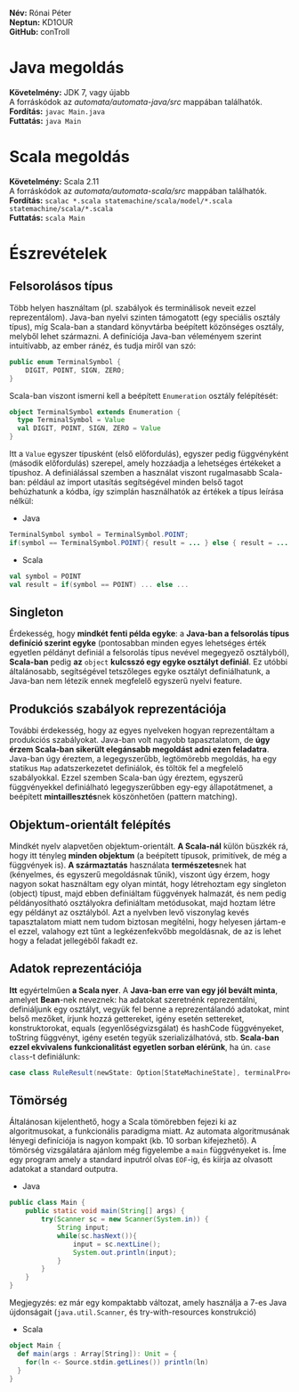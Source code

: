 __Név:__ Rónai Péter  
__Neptun:__ KD1OUR  
__GitHub:__ conTroll

Java megoldás
=============
__Követelmény:__ JDK 7, vagy újabb  
A forráskódok az _automata/automata-java/src_ mappában találhatók.  
__Fordítás:__ <code>javac Main.java</code>  
__Futtatás:__ <code>java Main</code>  

Scala megoldás
==============
__Követelmény:__ Scala 2.11  
A forráskódok az _automata/automata-scala/src_ mappában találhatók.  
__Fordítás:__ `scalac *.scala statemachine/scala/model/*.scala statemachine/scala/*.scala`  
__Futtatás:__ <code>scala Main</code>  

Észrevételek
============

Felsorolásos típus
------------------

Több helyen használtam (pl. szabályok és terminálisok neveit ezzel reprezentálom). Java-ban nyelvi szinten támogatott (egy speciális osztály típus), míg Scala-ban a standard könyvtárba beépített közönséges osztály, melyből lehet származni. A definíciója Java-ban véleményem szerint intuitívabb, az ember ránéz, és tudja miről van szó:

```java
public enum TerminalSymbol {
    DIGIT, POINT, SIGN, ZERO;
}
```
Scala-ban viszont ismerni kell a beépített <code>Enumeration</code> osztály felépítését:

```scala
object TerminalSymbol extends Enumeration {
  type TerminalSymbol = Value
  val DIGIT, POINT, SIGN, ZERO = Value
}
```
Itt a <code>Value</code> egyszer típusként (első előfordulás), egyszer pedig függvényként (második előfordulás) szerepel, amely hozzáadja a lehetséges értékeket a típushoz. A definiálással szemben a használat viszont rugalmasabb Scala-ban: például az import utasítás segítségével minden belső tagot behúzhatunk a kódba, így szimplán használhatók az értékek a típus leírása nélkül:

- Java

```java
TerminalSymbol symbol = TerminalSymbol.POINT;
if(symbol == TerminalSymbol.POINT){ result = ... } else { result = ... } // utasítások
```

- Scala

```scala
val symbol = POINT
val result = if(symbol == POINT) ... else ... 
```

Singleton
---------
Érdekesség, hogy __mindkét fenti példa egyke__: a __Java-ban a felsorolás típus definíció szerint egyke__ (pontosabban minden egyes lehetséges érték egyetlen példányt definiál a felsorolás típus nevével megegyező osztályból), __Scala-ban__ pedig __az__ <code>object</code> __kulcsszó egy egyke osztályt definiál__. Ez utóbbi általánosabb, segítségével tetszőleges egyke osztályt definiálhatunk, a Java-ban nem létezik ennek megfelelő egyszerű nyelvi feature.

Produkciós szabályok reprezentációja
------------------------------------
További érdekesség, hogy az egyes nyelveken hogyan reprezentáltam a produkciós szabályokat. Java-ban volt nagyobb tapasztalatom, de __úgy érzem Scala-ban sikerült elegánsabb megoldást adni ezen feladatra__. Java-ban úgy éreztem, a legegyszerűbb, legtömörebb megoldás, ha egy statikus <code>Map</code> adatszerkezetet definiálok, és töltök fel a megfelelő szabályokkal. Ezzel szemben Scala-ban úgy éreztem, egyszerű függvényekkel definiálható legegyszerűbben egy-egy állapotátmenet, a beépített **mintaillesztés**nek köszönhetően (pattern matching).

Objektum-orientált felépítés
----------------------------
Mindkét nyelv alapvetően objektum-orientált. __A Scala-nál__ külön büszkék rá, hogy itt tényleg __minden objektum__ (a beépített típusok, primitívek, de még a függvények is). __A származtatás__ használata **természetes**nek hat (kényelmes, és egyszerű megoldásnak tűnik), viszont úgy érzem, hogy nagyon sokat használtam egy olyan mintát, hogy létrehoztam egy singleton (object) típust, majd ebben definiáltam függvények halmazát, és nem pedig példányosítható osztályokra definiáltam metódusokat, majd hoztam létre egy példányt az osztályból. Azt a nyelvben levő viszonylag kevés tapasztalatom miatt nem tudom biztosan megítélni, hogy helyesen jártam-e el ezzel, valahogy ezt tűnt a legkézenfekvőbb megoldásnak, de az is lehet hogy a feladat jellegéből fakadt ez.

Adatok reprezentációja
----------------------
__Itt__ egyértelműen __a Scala nyer__. A __Java-ban erre van egy jól bevált minta__, amelyet __Bean__-nek neveznek: ha adatokat szeretnénk reprezentálni, definiáljunk egy osztályt, vegyük fel benne a reprezentálandó adatokat, mint belső mezőket, írjunk hozzá gettereket, igény esetén settereket, konstruktorokat, equals (egyenlőségvizsgálat) és hashCode függvényeket, toString függvényt, igény esetén tegyük szerializálhatóvá, stb. __Scala-ban ezzel ekvivalens funkcionalitást egyetlen sorban elérünk__, ha ún. <code>case class</code>-t definiálunk: 

```scala
case class RuleResult(newState: Option[StateMachineState], terminalProcessed : Boolean = true)
```
Tömörség
--------
Általánosan kijelenthető, hogy a Scala tömörebben fejezi ki az algoritmusokat, a funkcionális paradigma miatt. Az automata algoritmusának lényegi definíciója is nagyon kompakt (kb. 10 sorban kifejezhető). A tömörség vizsgálatára ajánlom még figyelembe a <code>main</code> függvényeket is. Íme egy program amely a standard inputról olvas <code>EOF</code>-ig, és kiírja az olvasott adatokat a standard outputra. 

- Java

```java
public class Main {
    public static void main(String[] args) {
        try(Scanner sc = new Scanner(System.in)) {
            String input;
            while(sc.hasNext()){
                input = sc.nextLine();
                System.out.println(input);
            }
        }
    }
}
```
Megjegyzés: ez már egy kompaktabb változat, amely használja a 7-es Java újdonságait (<code>java.util.Scanner</code>, és try-with-resources konstrukció)
- Scala

```scala
object Main {
  def main(args : Array[String]): Unit = {
    for(ln <- Source.stdin.getLines()) println(ln)
  }
}
```
